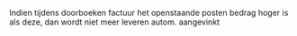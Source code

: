 Indien tijdens doorboeken factuur het openstaande posten bedrag hoger is als deze, dan wordt niet meer leveren autom. aangevinkt